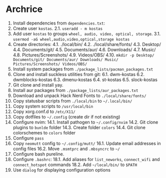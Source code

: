 # Archrice

1. Install dependencies from `dependencies.txt`:
2. Create user `kostas`.
    2.1. `useradd - m kostas`
3. Add user `kostas` to groups `wheel, audio, video, optical, storage`.
    3.1. `usermod -aG wheel,audio,video,optical,storage kostas`
4. Create directories:
    4.1. ./local/bin/
    4.2. ./local/share/fonts/
    4.3. Desktop/
    4.4. Documents/git/
    4.5. Documents/aur/
    4.6. Downloads/
    4.7. Music/
    4.8. Pictures/Screenshots/
    4.9. Videos/OBS/
    4.10. `mkdir -p Desktop/ Documents/git/ Documents/aur/ Downloads/ Music/ Pictures/Screenshots/ Videos/OBS/`
5. Install system packages from `./package_lists/pacman_packages.txt`
6. Clone and install suckless utilities from git:
    6.1. dwm-kostas
    6.2. dwmblocks-kostas
    6.3. dmenu-kostas
    6.4. st-kostas
    6.5. slock-kostas
7. Git clone and install yay.
8. Install aur packages from `./package_lists/aur_packages.txt`
9. Download and unpack Hack Nerd Fonts to `./local/share/fonts/`
10. Copy statusbar scripts from `./local/bin` to `~/.local/bin/`
11. Copy system scripts to `/usr/local/bin`
12. Copy xorg.conf.d to `/etc/X11/`
13. Copy dotfiles to `~/.config` (create dir if not existing)
14. Configure nvim:
    14.1. Install pathogen to `~/.config/nvim`
    14.2. Git clone plugins to `bunlde` folder
    14.3. Create folder `colors`
    14.4. Git clone colorschemes to `colors` folder
15. Configure `pass`
16. Copy `neomutt` config to `~/.config/mutt/`
    16.1. Update email addresses in config files
    16.2. Move `.msmtprc` and `.mbsyncrc` to `~/`
17. Configure bash pureline.
18. Configure `.bashrc`:
    18.1. Add aliases for `list_neworks`, `connect_wifi` and `connect_hotspot` commands
    18.2. Add `~/local/bin/` to `$PATH`
19. Use `dialog` for displaying configuration options
